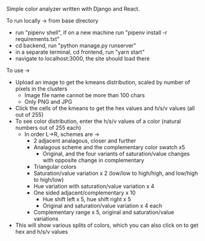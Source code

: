 Simple color analyzer written with Django and React.

To run locally -> from base directory
- run "pipenv shell", if on a new machine run "pipenv install -r requirements.txt"
- cd backend, run "python manage.py runserver"
- in a separate terminal, cd frontend, run "yarn start"
- navigate to localhost:3000, the site should load there

To use -> 
- Upload an image to get the kmeans distribution, scaled by number of pixels in the clusters
    - Image file name cannot be more than 100 chars
    - Only PNG and JPG
- Click the cells of the kmeans to get the hex values and h/s/v values (all out of 255)
- To see color distribution, enter the h/s/v values of a color (natural numbers out of 255 each)
    - In order L->R, schemes are -> 
        - 2 adjacent analagous, closer and further
        - Analagous scheme and the complementary color swatch x5
            - Original, and the four variants of saturation/value changes with opposite change in complementary
        - Triangular colors
        - Saturation/value variation x 2 (low/low to high/high, and low/high to high/low)
        - Hue variation with saturation/value variation x 4
        - One sided adjacent/complementary x 10
            - Hue shift left x 5, hue shift right x 5
            - Original and saturation/value variation x 4 each
        - Complementary range x 5, original and saturation/value variations
- This will show various splits of colors, which you can also click on to get hex and h/s/v values
